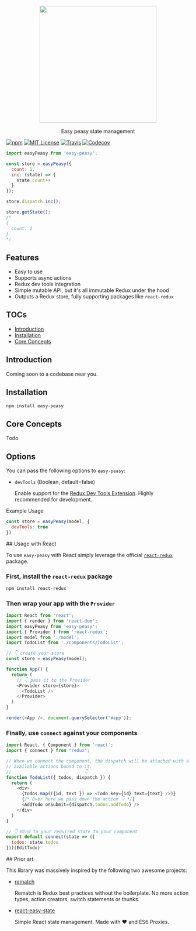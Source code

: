 <p align='center'>
  <img src="https://i.imgur.com/KHTgPvA.png" width="320" />
</p>
<p align='center'>Easy peasy state management</p>

[![npm](https://img.shields.io/npm/v/easy-peasy.svg?style=flat-square)](http://npm.im/easy-peasy)
[![MIT License](https://img.shields.io/npm/l/easy-peasy.svg?style=flat-square)](http://opensource.org/licenses/MIT)
[![Travis](https://img.shields.io/travis/ctrlplusb/easy-peasy.svg?style=flat-square)](https://travis-ci.org/ctrlplusb/easy-peasy)
[![Codecov](https://img.shields.io/codecov/c/github/ctrlplusb/easy-peasy.svg?style=flat-square)](https://codecov.io/github/ctrlplusb/easy-peasy)

```javascript
import easyPeasy from 'easy-peasy';

const store = easyPeasy({
  count: 1,
  inc: (state) => {
    state.count++
  }
});

store.dispatch.inc();

store.getState();
/*
{
  count: 2
}
*/
```

## Features

  - Easy to use
  - Supports async actions
  - Redux dev tools integration
  - Simple mutable API, but it's all immutable Redux under the hood
  - Outputs a Redux store, fully supporting packages like `react-redux`

## TOCs

  - [Introduction](#introduction)
  - [Installation](#installation)
  - [Core Concepts](#core-concepts)

## Introduction

Coming soon to a codebase near you.

## Installation

```bash
npm install easy-peasy
```

## Core Concepts

Todo

## Options

You can pass the following options to `easy-peasy`:

 - `devTools` (Boolean, default=false)

   Enable support for the [Redux Dev Tools Extension](https://github.com/zalmoxisus/redux-devtools-extension). Highly recommended for development.

Example Usage

```javascript
const store = easyPeasy(model, {
  devTools: true
})
```

## Usage with React

To use `easy-peasy` with React simply leverage the official [`react-redux`](https://github.com/reduxjs/react-redux) package.

### First, install the `react-redux` package

```bash
npm install react-redux
```

### Then wrap your app with the `Provider`

```javascript
import React from 'react';
import { render } from 'react-dom';
import easyPeasy from 'easy-peasy';
import { Provider } from 'react-redux';
import model from './model';
import TodoList from './components/TodoList';

// 👇 create your store
const store = easyPeasy(model);

function App() {
  return (
    // 👇 pass it to the Provider
    <Provider store={store}>
      <TodoList />
    </Provider>
  )
}

render(<App />, document.querySelector('#app'));
```

### Finally, use `connect` against your components

```javascript
import React, { Component } from 'react';
import { connect } from 'redux';

// When we connect the component, the dispatch will be attached with all the
// available actions bound to it.
//                            👇
function TodoList({ todos, dispatch }) {
  return (
    <div>
      {todos.map(({id, text }) => <Todo key={id} text={text} />)}
      {/* Over here we pass down the action 👇 */}
      <AddTodo onSubmit={dispatch.todos.addTodo} />
    </div>
  )
}

// 👇 Bind to your required state to your component
export default connect(state => ({
  todos: state.todos
}))(EditTodo)
```

## Prior art

This library was massively inspired by the following two awesome projects:

 - [rematch](https://github.com/rematch/rematch)

   Rematch is Redux best practices without the boilerplate. No more action types, action creators, switch statements or thunks.

 - [react-easy-state](https://github.com/solkimicreb/react-easy-state)

   Simple React state management. Made with ❤️ and ES6 Proxies.